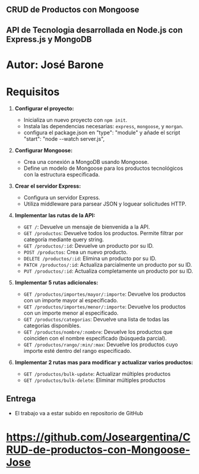 ## CRUD de Productos con Mongoose
## API de Tecnologia desarrollada en Node.js con Express.js y MongoDB
# Autor: José Barone

# Requisitos

1. **Configurar el proyecto:**
   - Inicializa un nuevo proyecto con `npm init`.
   - Instala las dependencias necesarias: `express`, `mongoose`, y `morgan`.
   - configura el package.json en "type": "module" y añade el script "start": "node --watch server.js", 

2. **Configurar Mongoose:**
   - Crea una conexión a MongoDB usando Mongoose.
   - Define un modelo de Mongoose para los productos tecnológicos con la estructura especificada.

3. **Crear el servidor Express:**
   - Configura un servidor Express.
   - Utiliza middleware para parsear JSON y loguear solicitudes HTTP.

4. **Implementar las rutas de la API:**
   - `GET /`: Devuelve un mensaje de bienvenida a la API.
   - `GET /productos`: Devuelve todos los productos. Permite filtrar por categoría mediante query string.
   - `GET /productos/:id`: Devuelve un producto por su ID.
   - `POST /productos`: Crea un nuevo producto.
   - `DELETE /productos/:id`: Elimina un producto por su ID.
   - `PATCH /productos/:id`: Actualiza parcialmente un producto por su ID.
   - `PUT /productos/:id`: Actualiza completamente un producto por su ID.

5. **Implementar 5 rutas adicionales:**
   - `GET /productos/importes/mayor/:importe`: Devuelve los productos con un importe mayor al especificado.
   - `GET /productos/importes/menor/:importe`: Devuelve los productos con un importe menor al especificado.
   - `GET /productos/categorias`: Devuelve una lista de todas las categorías disponibles.
   - `GET /productos/nombre/:nombre`: Devuelve los productos que coinciden con el nombre especificado (búsqueda parcial).
   - `GET /productos/rango/:min/:max`: Devuelve los productos cuyo importe esté dentro del rango especificado.
 
6. **Implementar 2 rutas mas para modificar y actualizar varios productos:** 
   - `GET /productos/bulk-update`: Actualizar múltiples productos
   - `GET /productos/bulk-delete`: Eliminar múltiples productos

## Entrega

- El trabajo va a estar subido en repositorio de GitHub 
# https://github.com/Joseargentina/CRUD-de-productos-con-Mongoose-Jose
